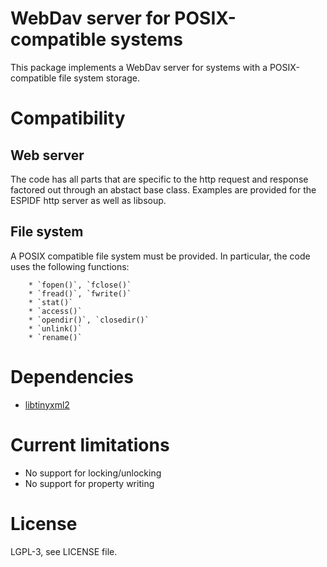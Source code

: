 # WebDav server for POSIX-compatible systems

This package implements a WebDav server for systems with a POSIX-compatible file system storage.

# Compatibility

## Web server

The code has all parts that are specific to the http request and response factored out through an abstact base class. Examples are provided for the ESPIDF http server as well as libsoup.

## File system

A POSIX compatible file system must be provided. In particular, the code uses the following functions:

        * `fopen()`, `fclose()`
        * `fread()`, `fwrite()`
        * `stat()`
        * `access()`
        * `opendir()`, `closedir()`
        * `unlink()`
        * `rename()`

# Dependencies

* [libtinyxml2](https://github.com/leethomason/tinyxml2/)

# Current limitations

* No support for locking/unlocking
* No support for property writing

# License

LGPL-3, see LICENSE file.

